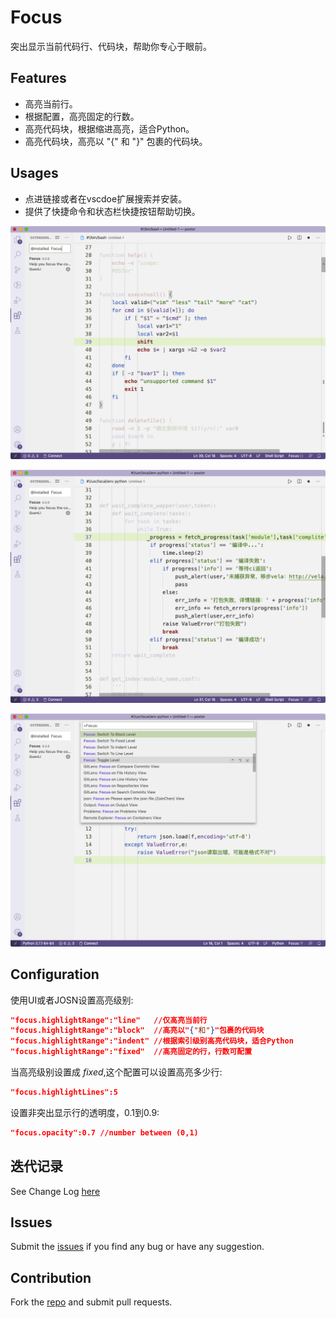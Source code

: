 # Focus

突出显示当前代码行、代码块，帮助你专心于眼前。

## Features

* 高亮当前行。
* 根据配置，高亮固定的行数。
* 高亮代码块，根据缩进高亮，适合Python。
* 高亮代码块，高亮以 "{" 和 "}" 包裹的代码块。

## Usages

* 点进链接或者在vscdoe扩展搜索并安装。
* 提供了快捷命令和状态栏快捷按钮帮助切换。

![Usage01](/assets/images/vscode-extension-focus/usage01.png)

![Usage02](/assets/images/vscode-extension-focus/usage02.png)

![Usage03](/assets/images/vscode-extension-focus/usage03.png)


## Configuration

使用UI或者JOSN设置高亮级别:

``` json
"focus.highlightRange":"line"   //仅高亮当前行
"focus.highlightRange":"block"  //高亮以"{"和"}"包裹的代码块
"focus.highlightRange":"indent" //根据索引级别高亮代码块，适合Python
"focus.highlightRange":"fixed"  //高亮固定的行，行数可配置
```

当高亮级别设置成 *fixed*,这个配置可以设置高亮多少行:

``` json
"focus.highlightLines":5
```

设置非突出显示行的透明度，0.1到0.9:

``` json
"focus.opacity":0.7 //number between (0,1)
```


## 迭代记录
See Change Log [here](https://github.com/mzzw/focus/blob/master/CHANGELOG.md)

## Issues
Submit the [issues](https://github.com/mzzw/focus/issues) if you find any bug or have any suggestion.

## Contribution
Fork the [repo](https://github.com/mzzw/focus) and submit pull requests.
